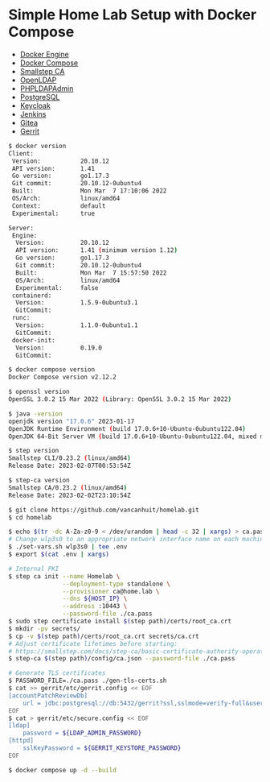 # Simple Home Lab Setup with Docker Compose

- [Docker Engine](https://docs.docker.com/engine/)
- [Docker Compose](https://docs.docker.com/compose/)
- [Smallstep CA](https://smallstep.com/docs/step-ca)
- [OpenLDAP](https://github.com/osixia/docker-openldap)
- [PHPLDAPAdmin](https://github.com/osixia/docker-phpLDAPadmin)
- [PostgreSQL](https://hub.docker.com/_/postgres)
- [Keycloak](https://www.keycloak.org/)
- [Jenkins](https://jenkins.io)
- [Gitea](https://gitea.io)
- [Gerrit](https://www.gerritcodereview.com/)

```sh
$ docker version
Client:
 Version:           20.10.12
 API version:       1.41
 Go version:        go1.17.3
 Git commit:        20.10.12-0ubuntu4
 Built:             Mon Mar  7 17:10:06 2022
 OS/Arch:           linux/amd64
 Context:           default
 Experimental:      true

Server:
 Engine:
  Version:          20.10.12
  API version:      1.41 (minimum version 1.12)
  Go version:       go1.17.3
  Git commit:       20.10.12-0ubuntu4
  Built:            Mon Mar  7 15:57:50 2022
  OS/Arch:          linux/amd64
  Experimental:     false
 containerd:
  Version:          1.5.9-0ubuntu3.1
  GitCommit:
 runc:
  Version:          1.1.0-0ubuntu1.1
  GitCommit:
 docker-init:
  Version:          0.19.0
  GitCommit:

$ docker compose version
Docker Compose version v2.12.2

$ openssl version
OpenSSL 3.0.2 15 Mar 2022 (Library: OpenSSL 3.0.2 15 Mar 2022)

$ java -version
openjdk version "17.0.6" 2023-01-17
OpenJDK Runtime Environment (build 17.0.6+10-Ubuntu-0ubuntu122.04)
OpenJDK 64-Bit Server VM (build 17.0.6+10-Ubuntu-0ubuntu122.04, mixed mode, sharing)

$ step version
Smallstep CLI/0.23.2 (linux/amd64)
Release Date: 2023-02-07T00:53:54Z

$ step-ca version
Smallstep CA/0.23.2 (linux/amd64)
Release Date: 2023-02-02T23:10:54Z
```

```sh
$ git clone https://github.com/vancanhuit/homelab.git
$ cd homelab

$ echo $(tr -dc A-Za-z0-9 < /dev/urandom | head -c 32 | xargs) > ca.pass
# Change wlp3s0 to an appropriate network interface name on each machine
$ ./set-vars.sh wlp3s0 | tee .env
$ export $(cat .env | xargs)

# Internal PKI
$ step ca init --name Homelab \
               --deployment-type standalone \
               --provisioner ca@home.lab \
               --dns ${HOST_IP} \
               --address :10443 \
               --password-file ./ca.pass
$ sudo step certificate install $(step path)/certs/root_ca.crt
$ mkdir -pv secrets/
$ cp -v $(step path)/certs/root_ca.crt secrets/ca.crt
# Adjust certificate lifetimes before starting:
# https://smallstep.com/docs/step-ca/basic-certificate-authority-operations/#adjust-certificate-lifetimes
$ step-ca $(step path)/config/ca.json --password-file ./ca.pass

# Generate TLS certificates
$ PASSWORD_FILE=./ca.pass ./gen-tls-certs.sh
$ cat >> gerrit/etc/gerrit.config << EOF
[accountPatchReviewDb]
    url = jdbc:postgresql://db:5432/gerrit?ssl,sslmode=verify-full&user=${POSTGRES_USER}&password=${POSTGRES_PASSWORD}
EOF
$ cat > gerrit/etc/secure.config << EOF
[ldap]
    password = ${LDAP_ADMIN_PASSWORD}
[httpd]
    sslKeyPassword = ${GERRIT_KEYSTORE_PASSWORD}
EOF
```

```sh
$ docker compose up -d --build
```